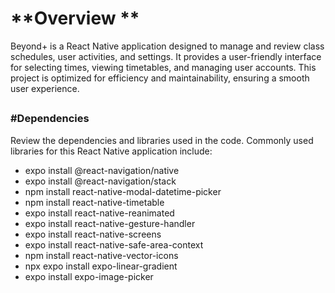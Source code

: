 # **Overview **
Beyond+ is a React Native application designed to manage and review class schedules, user activities, and settings. It provides a user-friendly interface for selecting times, viewing timetables, and managing user accounts. This project is optimized for efficiency and maintainability, ensuring a smooth user experience.
##



### **#Dependencies**

Review the dependencies and libraries used in the code. Commonly used libraries for this React Native application include:

  * expo install @react-navigation/native
  * expo install @react-navigation/stack
  * npm install react-native-modal-datetime-picker
  * npm install react-native-timetable
  * expo install react-native-reanimated
  * expo install react-native-gesture-handler
  * expo install react-native-screens
  * expo install react-native-safe-area-context
  * npm install react-native-vector-icons
  * npx expo install expo-linear-gradient
  * expo install expo-image-picker

##
